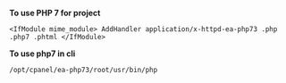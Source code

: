 **To use PHP 7 for project**

`
<IfModule mime_module>
  AddHandler application/x-httpd-ea-php73 .php .php7 .phtml
</IfModule>
`

**To use php7 in cli**

`/opt/cpanel/ea-php73/root/usr/bin/php`
